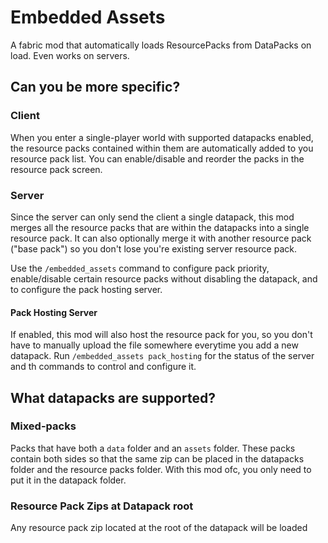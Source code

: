 # Embedded Assets

A fabric mod that automatically loads ResourcePacks from DataPacks on load. Even works on servers.

## Can you be more specific?

### Client
When you enter a single-player world with supported datapacks enabled, the resource packs contained within them are
automatically added to you resource pack list. You can enable/disable and reorder the packs in the resource pack screen.

### Server
Since the server can only send the client a single datapack, this mod merges all the resource packs that are within
the datapacks into a single resource pack. It can also optionally merge it with another resource pack ("base pack") so
you don't lose you're existing server resource pack.

Use the `/embedded_assets` command to configure pack priority, enable/disable certain resource packs without disabling
the datapack, and to configure the pack hosting server. 

#### Pack Hosting Server
If enabled, this mod will also host the resource pack for you, so you don't have to manually upload the file somewhere
everytime you add a new datapack. Run `/embedded_assets pack_hosting` for the status of the server and th commands to
control and configure it.

## What datapacks are supported?

### Mixed-packs
Packs that have both a `data` folder and an `assets` folder. These packs contain both sides so that the same zip
can be placed in the datapacks folder and the resource packs folder. With this mod ofc, you only need to put it in the
datapack folder.

### Resource Pack Zips at Datapack root
Any resource pack zip located at the root of the datapack will be loaded